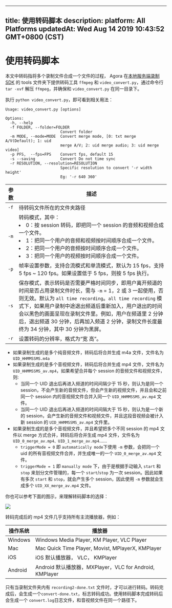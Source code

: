 
---
title: 使用转码脚本
description: 
platform: All Platforms
updatedAt: Wed Aug 14 2019 10:43:52 GMT+0800 (CST)
---
# 使用转码脚本
本文中转码指将多个录制文件合成一个文件的过程， Agora 在[本地服务端录制 SDK](https://docs.agora.io/cn/Recording/downloads) 的 tools 文件夹下提供转码工具 `ffmpeg` 和 `video_convert.py`，通过命令行 `tar -xvf` 解压 `ffmpeg`，并确保和 `video_convert.py` 在同一目录下。

执行 `python video_convert.py`，即可看到相关用法：

```
Usage: video_convert.py [options]

Options:
  -h, --help
  -f FOLDER, --folder=FOLDER
                        Convert folder
  -m MODE, --mode=MODE  Convert merge mode, [0: txt merge A/V(Default); 1: uid
                        merge A/V; 2: uid merge audio; 3: uid merge video]
  -p PFS,  --fps=FPS    Convert fps, default 15
  -s --saving           Convert Do not time sync
  -r RESOLUTION, --resolution=RESOLUTION
                        Specific resolution to convert '-r width height'
                        Eg: '-r 640 360'
```

| **参数** | **描述**                                                     |
| -------- | ------------------------------------------------------------ |
| `-f`     | 待转码文件所在的文件夹路径                                   |
| `-m`     | 转码模式，其中：<li>0：按 session 转码，即把同一个 session 的音频和视频合成一个文件。<li>1：把同一个用户的音频和视频按时间顺序合成一个文件。<li>2：把同一个用户的音频按时间顺序合成一个文件。<li>3：把同一个用户的视频按时间顺序合成一个文件。|
| `-p`     | 帧率设置参数，支持合流模式和单流模式，默认为 15 fps，支持 5 fps ~ 120 fps。如果设置低于 5 fps，则按 5 fps 执行。 |
| `-s`     | 保存模式，表示转码是否需要严格时间同步，即用户离开频道的时间是否占用录制文件时长，需与 `-m` = 1，2 或 3 一起使用，否则无效。默认为 `all time recording`。`all time recording` 模式下，如果用户录制中途退出频道后重新加入，用户退出的时间会以黑色的画面呈现在录制文件里。例如，用户在频道里 2 分钟后，退出频道 30 分钟，后再加入频道 2 分钟，录制文件长度最终为 34 分钟，其中 30 分钟为黑屏。 |
| `-r`     | 设置转码的分辨率，格式为“宽 高”。                            |

- 如果录制生成的是多个纯音频文件，转码后将合并生成 m4a 文件，文件名为 `UID_HHMMSSMS.m4a`
- 如果录制生成的是多个音视频文件，转码后将合并生成 mp4 文件，文件名为`UID_HHMMSSMS_av.mp4`，如果希望合并每个 session 的音频文件和视频文件，则:
  - 当同一个 UID 退出后再进入频道的时间间隔少于 15 秒，则认为是同一个 session，不会产生新的音频文件，但会产生新的视频文件，并且会和之前同一个 session 内的音视频文件合并入同一个 `UID_HHMMSSMS_av.mp4` 文件。
  - 当同一个 UID 退出后再进入频道的时间间隔大于 15 秒，则认为是一个新的 session，会产生新的音频文件和视频文件，并且这段音视频会被计入新 session 的 `UID_HHMMSSMS_av.mp4` 文件里。
- 如果录制生成的是多个音视频文件，并且希望把多个不同 session 的 mp4 文件以 merge 方式合并，转码后将合并生成 mp4 文件，文件名为 `UID_0_merge_av.mp4、UID_1_merge_av.mp4`……
  - `triggerMode = 0` 即 `automatically mode`下使用 `-m` 参数，会把同一个 uid 的所有音视频文件合并，并生成唯一的一个 `UID_0_merge_av.mp4` 文件。
  - `triggerMode = 1` 即 `manually mode` 下，由于是根据手动输入 `start` 和 `stop` 来划分文件管理的，每一个 `start`/`stop` 为一次 session。因此如果有多次 `start` 和 `stop`，就会产生多个 session，因此使用 `-m` 参数就会生成多个 `UID_XX_merge_av.mp4` 文件。 

你也可以参考下面的图示，来理解转码脚本的选择：

![](https://web-cdn.agora.io/docs-files/1552297124002)

转码完成后的 mp4 文件几乎支持所有主流播放器，例如：

| **操作系统** | **播放器**                                              |
| ------------ | ------------------------------------------------------- |
| Windows      | Windows Media Player, KM Player, VLC Player             |
| Mac          | Mac Quick Time Player, Movist, MPlayerX, KMPlayer       |
| iOS          | iOS 默认播放器， VLC， KMPlayer                         |
| Android      | Android 默认播放器，MXPlayer，VLC for Android, KMPlayer |

只有当录制文件夹内有 `recording2-done.txt` 文件时，才可以进行转码。转码完成后，会生成一个`convert-done.txt`，标志转码成功。使用转码脚本完成转码后会生成一个 `convert.log`日志文件，和音视频文件在同一个路径下。


